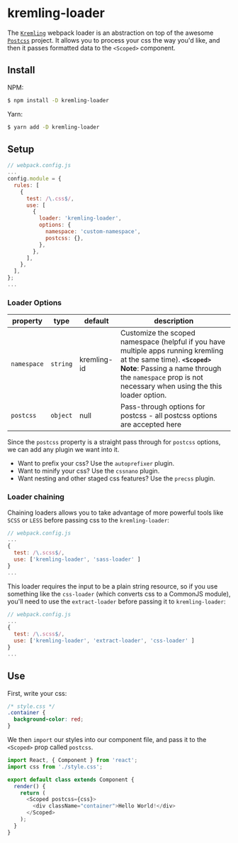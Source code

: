 # kremling-loader

The [`Kremling`](https://github.com/CanopyTax/kremling) webpack loader is an abstraction
on top of the awesome [`Postcss`](https://github.com/postcss/postcss) project.
It allows you to process your css the way you'd like, and then it passes formatted data
to the `<Scoped>` component.

## Install

NPM:
```bash
$ npm install -D kremling-loader
```

Yarn:

```bash
$ yarn add -D kremling-loader
```

## Setup

```js
// webpack.config.js
...
config.module = {
  rules: [
    {
      test: /\.css$/,
      use: [
        {
          loader: 'kremling-loader',
          options: {
            namespace: 'custom-namespace',
            postcss: {},
          },
        },
      ],
    },
  ],
};
...
```

### Loader Options


| property    | type     | default     | description |
| ----------- | -------- | ----------- | ----------- |
| `namespace` | `string` | kremling-id | Customize the scoped namespace (helpful if you have multiple apps running kremling at the same time). **`<Scoped>` Note**: Passing a name through the `namespace` prop is not necessary when using the this loader option.  |
| `postcss`   | `object` | null        | Pass-through options for postcss - all postcss options are accepted here |

Since the `postcss` property is a straight pass through for `postcss` options, we can add any plugin
we want into it.

- Want to prefix your css? Use the `autoprefixer` plugin.
- Want to minify your css? Use the `cssnano` plugin.
- Want nesting and other staged css features? Use the `precss` plugin.

### Loader chaining

Chaining loaders allows you to take advantage of more powerful tools like `SCSS` or `LESS` before
passing css to the `kremling-loader`:

```js
// webpack.config.js
...
{
  test: /\.scss$/,
  use: ['kremling-loader', 'sass-loader' ]
}
...
```

This loader requires the input to be a plain string resource, so if you use something like the
`css-loader` (which converts css to a CommonJS module), you'll need to use the `extract-loader` before
passing it to `kremling-loader`:

```js
// webpack.config.js
...
{
  test: /\.scss$/,
  use: ['kremling-loader', 'extract-loader', 'css-loader' ]
}
...
```

## Use

First, write your css:

```css
/* style.css */
.container {
  background-color: red;
}
```

We then `import` our styles into our component file, and pass it to the `<Scoped>` prop called `postcss`.

```js
import React, { Component } from 'react';
import css from './style.css';

export default class extends Component {
  render() {
    return (
      <Scoped postcss={css}>
        <div className="container">Hello World!</div>
      </Scoped>
    );
  }
}
```

